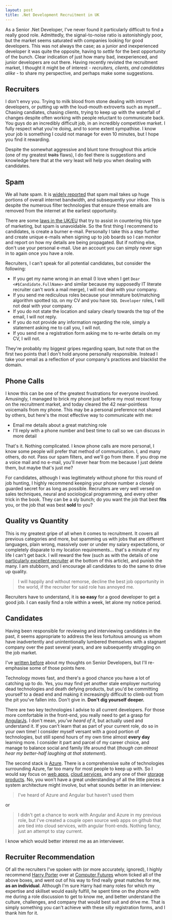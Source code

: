 ```yaml
---
layout: post
title: .Net Development Recruitment in UK
---
```


As a Senior .Net Developer, I've never found it particularly difficult to find a really good role. Admittedly, the signal-to-noise ratio is astonishingly poor, but the market seems saturated with companies looking for good developers. This was not always the case; as a junior and inexperienced developer it was quite the opposite, having to _settle_ for the best opportunity of the bunch. Clear indication of just how many bad, inexperienced, and junior developers are out there. Having recently revisted the recruitment market, I thought it might be of interest - _recruiters, clients, and candidates alike_ - to share my perspective, and perhaps make some suggestions.

## Recruiters

I don't envy you. Trying to milk blood from stone dealing with introvert developers, or putting up with the loud-mouth extroverts such as myself... Chasing candiates, chasing clients, trying to keep up with the waterfall of changes despite often working with people reluctant to communicate back. You guys do an incredibly difficult job, in an incredibly competitive market. I fully respect what you're doing, and to some extent sympathise. I know your job is something I could not manage for even 10 minutes, but I hope you find it rewarding.

Despite the somewhat aggressive and blunt tone throughout this article (one of my greatest <del>traits</del> flaws), I do feel there is suggestions and knowledge here that at the very least will help you when dealing with candidates.

## Spam

We all hate spam. It is [widely reported] that spam mail takes up huge portions of overall internet bandwidth, and subsequently your inbox. This is despite the numerous filter technologies that ensure these emails are removed from the internet at the earliest opportunity.

There are some [laws in the UK/EU] that try to assist in countering this type of marketing, but spam is unavoidable. So the first thing I recommend to candidates, is create a burner e-mail. Personally I take this a step further and create unique e-mails when signing up to job boards so I can monitor and report on how my details are being propagated. But if nothing else, don't use your personal e-mail. Use an account you can simply never sign in to again once you have a role.

Recruiters, I can't speak for all potential candidates, but consider the following:

* If you get my name wrong in an email (I love when I get `Dear <#$Candidate.FullName>` and similar because my supposedly IT literate recruiter can't work a mail merge), I will not deal with your company.
* If you send me rediculous roles because your immature bot/matching algorithm spotted `SQL` on my CV and you have `SQL Developer` roles, I will not deal with your company.
* If you do not state the location and salary clearly towards the top of the email, I will not reply.
* If you do not provide any information regarding the role, simply a statement asking me to call you, I will not.
* If you send me a registration form asking me to re-write details on my CV, I will not.
 
They're probably my biggest gripes regarding spam, but note that on the first two points that I don't hold anyone personally responsible. Instead I take your email as a reflection of your company's practices and blacklist the domain.

## Phone Calls

I know this can be one of the greatest frustrations for everyone involved. Amusingly, I managed to brick my phone just before my most recent foray on the recruitment market, and today cleared the 42 near-pointless voicemails from my phone. This may be a personal preference not shared by others, but here's the most effective way to communicate with me:

* Email me details about a great matching role
* I'll reply with a phone number and best time to call so we can discuss in more detail

That's it. Nothing complicated. I know phone calls are more personal, I know some people will prefer that method of communication. I, and many others, do not. Pass our spam filters, and we'll go from there. If you drop me a voice mail and no e-mail, you'll never hear from me because I just delete them, but maybe that's just me?

For candidates, although I was legitimately without phone for this round of job hunting, I highly recommend keeping your phone number a closely guarded secret for as long as possible. Recruiters are very well versed on sales techniques, neural and sociological programming, and every other trick in the book. They can be a sly bunch; do you want the job that best **fits** you, or the job that was best **sold** to you?

## Quality vs Quantity

This is my greatest gripe of all when it comes to recruitment. It covers all previous categories and more, but spamming us with jobs that are different languages, plain wrong, massively over or under my salary expectations, or completely disparate to my location requirements... that's a minute of my life I can't get back. I will reward the few (such as with the details of one [particularly excellent recruiter] at the bottom of this article), and punish the many. I am stubborn, and I encourage all candidates to do the same to drive up quality. 

> I will happily and without remorse, decline the best job opportunity in the world, if the recruiter for said role has annoyed me.

Recruiters have to understand, it is **so easy** for a good developer to get a good job. I can easily find a role within a week, let alone my notice period.

## Candidates

Having been responsible for reviewing and interviewing candidates in the past, it seems appropriate to address the less fortuitous amoung us whom have inadvertently and unintentionally lumbered themselves with a stagnant company over the past several years, and are subsequently struggling on the job market.

I've [written before] about my thoughts on Senior Developers, but I'll re-emphasise some of those points here. 

Technology moves fast, and there's a good chance you have a lot of catching up to do. Yes, you may find yet another stale employer nurturing dead technologies and death defying products, but you'd be committing yourself to a dead end and making it increasingly difficult to climb out from the pit you've fallen into. Don't give in. **Don't dig yourself deeper.**

There are two key technologies I advise to all current developers. For those more comfortable in the front-end, you really need to get a grasp for [AngularJs]. I don't mean, _you've heard of it_, but actually used and understand it. If you can't learn that as part of your current role, do so in your own time! I consider myself versant with a good portion of technologies, but still spend hours of my own time almost **every day** learning more. I consider it part and parcel of my career choice, and manage to balance social and family life around that (_though can almost hear my better-half laughing at that statement_).

The second stack is [Azure]. There is a comprehensive suite of technologies surrounding Azure, far too many for most people to keep up with. So I would say focus on [web apps], [cloud services], and any one of their [storage products]. No, you won't have a great understanding of all the little pieces a system architecture might involve, but what sounds better in an interview:

> I've heard of Azure and Angular but haven't used them

or

> I didn't get a chance to work with Angular and Azure in my previous role, but I've created a couple open source web apps on github that are tied into cloud services, with angular front-ends. Nothing fancy, just an attempt to stay current.

I know which would better interest me as an interviewer.

## Recruiter Recommendation

Of all the recruiters I've spoken with (or more accurately, ignored), I highly recommend <a name="harry-porter">[Harry Porter]</a> over at [Computer Futures] whom ticked all of the above boxes, and went out of his way to find really great matches for me, **as an individual**. Although I'm sure Harry had many roles for which my expertise and skillset would easily fulfill, he spent time on the phone with me during a role discussion to get to know me, and better understand the culture, challenges, and company that would best suit and drive me. That is simply something you can't achieve with these silly registration forms, and I thank him for it.

  [widely reported]: http://skeptics.stackexchange.com/questions/2175/what-percentage-of-total-internet-traffic-is-spam
  [laws in the UK/EU]: https://ico.org.uk/for-the-public/online/spam-emails/
  [particularly excellent recruiter]: #harry-porter
  [Computer Futures]: http://www.computerfutures.com/en/home
  [written before]: http://blog.devbot.net/senior
  [AngularJs]: https://angularjs.org/
  [Azure]: http://azure.microsoft.com/en-us/
  [web apps]: http://azure.microsoft.com/en-us/documentation/scenarios/web-app/
  [cloud services]: http://azure.microsoft.com/en-us/services/cloud-services/
  [storage products]: http://azure.microsoft.com/en-us/services/storage/
  [Harry Porter]: https://uk.linkedin.com/pub/harry-porter/37/112/217
